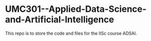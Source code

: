 # UMC301--Applied-Data-Science-and-Artificial-Intelligence
This repo is to store the code and files for the IISc course ADSAI. 
